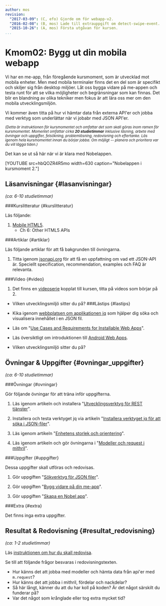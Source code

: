 ```yaml
---
author: mos
revision:
  "2017-03-09": (C, efo) Gjorde om för webapp-v2.
  "2016-02-08": (B, mos) Lade till extrauppgift om detect-swipe-event.
  "2015-10-26": (A, mos) Första utgåvan för kursen.
...
```

Kmom02: Bygg ut din mobila webapp
==================================

Vi har en me-app, från föregående kursmoment, som är utvecklad mot mobila enheter. Men med mobila terminaler finns det en del som är specifikt och skiljer sig från desktop miljöer. Låt oss bygga vidare på me-appen och testa runt för att se vilka möjligheter och begränsningar som kan finnas. Det blir en blandning av olika tekniker men fokus är att lära oss mer om den mobila utvecklingsmiljön.

Vi kommer även titta på hur vi hämtar data från externa API'er och jobba med verktyg som underlättar när vi jobabr med JSON API'er.

<!--more-->

<small><i>(Detta är instruktionen för kursmomentet och omfattar det som skall göras inom ramen för kursmomentet. Momentet omfattar cirka **20 studietimmar** inklusive läsning, arbete med övningar och uppgifter, felsökning, problemlösning, redovisning och eftertanke. Läs igenom hela kursmomentet innan du börjar jobba. Om möjligt -- planera och prioritera var du vill lägga tiden.)</i></small>

Det kan se ut så här när vi är klara med Nobelappen.

[YOUTUBE src=hbQOZR4R5mo width=630 caption="Nobelappen i kursmoment 2."]



Läsanvisningar  {#lasanvisningar}
---------------------------------

*(ca: 6-10 studietimmar)*


###Kurslitteratur  {#kurslitteratur}

Läs följande:

1. [Mobile HTML5](kunskap/boken-mobile-html5).
    * Ch 6: Other HTML5 APIs



###Artiklar {#artiklar}

Läs följande artiklar för att få bakgrunden till övningarna.

1. Titta igenom [jsonapi.org](http://jsonapi.org/format/) för att få en uppfattning om vad ett JSON-API är. Speciellt specification, recommendation, examples och FAQ är relevanta.

<!-- 1. Läs kort och översiktligt om [Firefox OS](https://developer.mozilla.org/en-US/docs/Mozilla/Firefox_OS).

1. Läs översiktligt om introduktionen till [webappar på Firefox OS](https://developer.mozilla.org/en-US/Apps/Quickstart). -->


###Video  {#video}

1. Det finns en [videoserie](https://www.youtube.com/playlist?list=PLKtP9l5q3ce8uaZ3nj3joyr1H05xQNZ5w) kopplat till kursen, titta på videos som börjar på 2.

<!-- 1. Se videon om jQuery Mobile "[Alex Schmitz - jQuery Mobile - What’s New in 1.5 and the Road to 2.0](https://www.youtube.com/watch?v=2qF7kW9SdJQ)". -->


* Vilken utvecklingsmiljö sitter du på?
###Lästips {#lastips}

* Kika igenom [webbplatsen om applikationen jq](https://stedolan.github.io/jq/) som hjälper dig söka och visualisera innehållet i en JSON fil.

* Läs om "[Use Cases and Requirements for Installable Web Apps](https://w3c-webmob.github.io/installable-webapps/)".

* Läs översiktligt om introduktionen till [Android Web Apps](http://developer.android.com/guide/webapps/index.html).
* Vilken utvecklingsmiljö sitter du på?


Övningar & Uppgifter  {#ovningar_uppgifter}
-------------------------------------------

*(ca: 6-10 studietimmar)*



###Övningar {#ovningar}

Gör följande övningar för att träna inför uppgifterna.

1. Läs igenom artikeln och installera "[Utvecklingsverktyg för REST tjänster](kunskap/utvecklingsverktyg-for-restful-tjanster)".

1.  Installera och testa verktyget jq via artikeln "[Installera verktyget jq för att söka i JSON-filer](kunskap/installera-verktyget-jq-for-att-soka-i-json-filer)".

1. Läs igenom artikeln "[Enhetens storlek och orientering](kunskap/enhetens-storlek-och-orientering)".

1. Läs igenom artikeln och gör övningarna i "[Modeller och request i mithril](kunskap/mithril-modeller-och-request)".

<!-- 1. Installera utvecklingsverktygen för [Installera en emulator för Android](kunskap/installera-en-emulator-for-android). -->




###Uppgifter {#uppgifter}

Dessa uppgifter skall utföras och redovisas.

1. Gör uppgiften "[Sökverktyg för JSON filer](uppgift/sokverktyg-for-json-filer)".

1. Gör uppgiften "[Bygg vidare på din me-app](uppgift/github-sida-i-din-me-app)".

1. Gör uppgiften "[Skapa en Nobel app](uppgift/skapa-en-nobel-app)".



###Extra {#extra}

Det finns inga extra uppgifter.



Resultat & Redovisning  {#resultat_redovisning}
-----------------------------------------------

*(ca: 1-2 studietimmar)*

Läs [instruktionen om hur du skall redovisa](./../redovisa).

Se till att följande frågor besvaras i redovisningstexten.

* Hur känns det att jobba med modeller och hämta data från api'er med `m.request`?
* Hur känns det att jobba i mithril, fördelar och nackdelar?
* Så här långt, känner du att du har koll på koden? Är det något särskilt du funderar på?
* Var det något som krånglade eller tog extra mycket tid?
